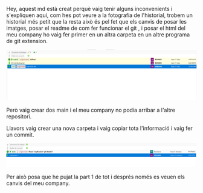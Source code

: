 Hey, aquest md està creat perquè vaig tenir alguns inconvenients i s'expliquen aquí, com hes pot veure a la fotografia de l'historial, trobem un historial més petit que la resta això és pel fet que els canvis de posar les imatges, posar el readme de com fer funcionar el git , i posar el html del meu company ho vaig fer primer en un altra carpeta en un altre programa de git extension.

![Imagen](Imagenes\Imatge2.png)

Però vaig crear dos main i el meu company no podia arribar a l'altre repositori.

Llavors vaig crear una nova carpeta i vaig copiar tota l'informació i vaig fer un commit.

![Imagen](Imagenes\Imatge3.png)

Per això posa que he pujat la part 1 de tot i després només es veuen els canvis del meu company.